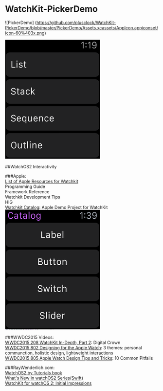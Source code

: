 # WatchKit-PickerDemo
![PickerDemo] (https://github.com/plusclock/WatchKit-PickerDemo/blob/master/PickerDemo/Assets.xcassets/AppIcon.appiconset/icon-60%403x.png) 

![pickerDemo](https://github.com/plusclock/WatchKit-PickerDemo/blob/master/pickerDemo.gif)

##WatchOS2 Interactivity

###Apple:  
[List of Apple Resources for Watchkit](https://developer.apple.com/watchkit/)  
Programming Guide  
Framework Reference  
Watchkit Development Tips  
HIG  
[Watchkit Catalog](https://developer.apple.com/library/ios/samplecode/WKInterfaceCatalog/Introduction/Intro.html): Apple Demo Project for WatchKit   
![Watchkit Catalog](https://github.com/plusclock/WatchKit-PickerDemo/blob/master/apple_catalog.png)


###WWDC2015 Videos:  
[WWDC2015 208 WatchKit In-Depth, Part 2](https://developer.apple.com/videos/play/wwdc2015-208/): Digital Crown  
[WWDC2015 802 Designing for the Apple Watch](https://developer.apple.com/videos/play/wwdc2015-802/): 3 themes: personal communction, holistic design, lightweight interactions  
[WWDC2015 805 Apple Watch Design Tips and Tricks](https://developer.apple.com/videos/play/wwdc2015-805/): 10 Common Pitfalls


###RayWenderlich.com:  
[WatchOS2 by Tutorials book](http://www.raywenderlich.com/store/watchos-2-by-tutorials)  
[What's New in watchOS2 Series(Swift)](http://www.raywenderlich.com/video-tutorials#watchos2)  
[WatchKit for watchOS 2: Initial Impressions](http://www.raywenderlich.com/108415/watchkit-for-watchos-2)  
